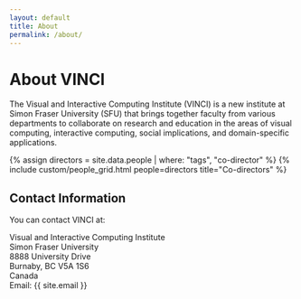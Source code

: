 ```yaml
---
layout: default
title: About
permalink: /about/
---
```


# About VINCI

The Visual and Interactive Computing Institute (VINCI) is a new institute at Simon Fraser University (SFU) that brings together faculty from various departments to collaborate on research and education in the areas of visual computing, interactive computing, social implications, and domain-specific applications.

{% assign directors = site.data.people | where: "tags", "co-director" %}
{% include custom/people_grid.html people=directors title="Co-directors" %}

## Contact Information

You can contact VINCI at:

Visual and Interactive Computing Institute  
Simon Fraser University  
8888 University Drive  
Burnaby, BC V5A 1S6  
Canada  
Email: {{ site.email }}